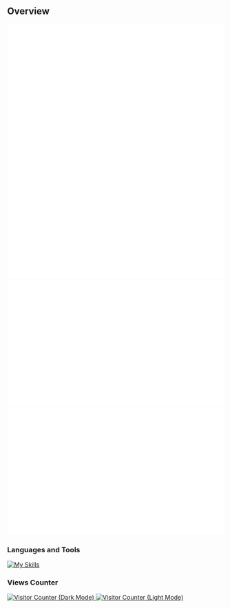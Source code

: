<div align="left">
  <h2>Overview</h2>
  <!--
  https://github.community/t/support-theme-context-for-images-in-light-vs-dark-mode/147981/84
  -->
  <a href="https://github.com/lovinoes/github-stats#gh-dark-mode-only">
    <img src="https://github.com/lovinoes/github-stats/blob/master/generated/overview.svg#gh-dark-mode-only" alt="GitHub Overview (Dark Mode)" />
    <img src="https://github.com/lovinoes/github-stats/blob/master/generated/languages.svg#gh-dark-mode-only" alt="GitHub Languages (Dark Mode)" />
  </a>

  <a href="https://github.com/lovinoes/github-stats#gh-light-mode-only">
    <img src="https://github.com/lovinoes/github-stats/blob/master/generated/overview.svg#gh-dark-mode-only#gh-light-mode-only" alt="GitHub Overview (Light Mode)" />
    <img src="https://github.com/lovinoes/github-stats/blob/master/generated/languages.svg#gh-dark-mode-only#gh-light-mode-only" alt="GitHub Languages (Light Mode)" />
  </a>
</div>

<h3>Languages and Tools</h3>
<div align="left">
  <a href="https://lovinoes.de">
    <img src="https://skillicons.dev/icons?i=java,js,bash,docker,git,linux,maven,nginx" alt="My Skills" />
  </a>
</div>

<div align="left">
  <h3>Views Counter</h3>
  <a href="https://github.com/lovinoes/github-stats#gh-dark-mode-only">
    <img src="https://counter.lunoxia.net/get/@lovinoes?theme=moebooru-h" alt="Visitor Counter (Dark Mode)" />
  </a>

  <a href="https://github.com/lovinoes/github-stats#gh-light-mode-only">
    <img src="https://counter.lunoxia.net/get/@lovinoes?theme=moebooru-h" alt="Visitor Counter (Light Mode)" />
  </a>
</div>
